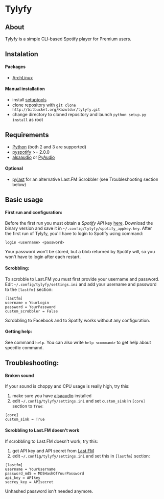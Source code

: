 Tylyfy
======

About
-----

Tylyfy is a simple CLI-based Spotify player for Premium users.

Instalation
-----------

#### Packages

- [ArchLinux](https://aur.archlinux.org/packages/tylyfy-git/)

#### Manual installation

- install [setuptools](https://pypi.python.org/pypi/setuptools)
- clone repository with `git clone http://bitbucket.org/Kazuldur/tylyfy.git`
- change directory to cloned repository and launch `python setup.py install` as root

Requirements
------------

- [Python](http://python.org) (both 2 and 3 are supported)
- [pyspotify](http://pyspotify.mopidy.com/en/latest/) >= 2.0.0
- [alsaaudio](http://pyalsaaudio.sourceforge.net/) or [PyAudio](http://people.csail.mit.edu/hubert/pyaudio/)

#### Optional

- [pylast](https://code.google.com/p/pylast/) for an alternative Last.FM Scrobbler (see Troubleshooting section below)

Basic usage
-----------

#### First run and configuration:

Before the first run you must obtain a _Spotify API_ key [here](https://developer.spotify.com/my-account/keys). Download the binary version and save it in `~/.config/tylyfy/spotify_appkey.key`.
After the first run of Tylyfy, you'll have to login to Spotify using command:
```
login <username> <password>
```

Your password won't be stored, but a blob returned by Spotify will, so you won't have to login after each restart.

#### Scrobbling:

To scrobble to Last.FM you must first provide your username and password. Edit `~/.config/tylyfy/settings.ini` and add your username and password to the `[lastfm]` section:
```
[lastfm]
username = YourLogin
password = YourPassword
custom_scrobbler = False
```

Scrobbling to Facebook and to Spotify works without any configuration.

#### Getting help:

See command `help`. You can also write `help <command>` to get help about specific command.

Troubleshooting:
----------------

#### Broken sound

If your sound is choppy and CPU usage is really high, try this:

1. make sure you have [alsaaudio](http://pyalsaaudio.sourceforge.net/) installed
2. edit `~/.config/tylyfy/settings.ini` and set `custom_sink` in `[core]` section to `True`:
```
[core]
custom_sink = True
```

#### Scrobbling to Last.FM doesn't work
If scrobbling to Last.FM doesn't work, try this:

1. get API key and API secret from [Last.FM](http://www.lastfm.pl/api/account/create)
2. edit `~/.config/tylyfy/settings.ini` and set this in `[lastfm]` section:
```
[lastfm]
username = YourUsername
password_md5 = MD5HashOfYourPassword
api_key = APIkey
secrey_key = APIsecret
```
Unhashed password isn't needed anymore.
